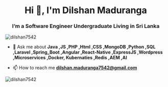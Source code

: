 <h1 align="center">Hi 👋, I'm Dilshan Maduranga</h1>

<h3 align="center">I’m a Software Engineer Undergraduate Living in Sri Lanka</h3>
<p align="left">
</p>
<p align="left"> <img src="https://komarev.com/ghpvc/?username=dilshan7542&label=Profile%20views&color=0e75b6&style=flat" alt="dilshan7542" /> </p>

- 💬 Ask me about **Java ,JS ,PHP ,Html ,CSS ,MongoDB ,Python ,SQL ,Laravel ,Spring_Boot ,Angular ,React-Native ,ExpressJS ,Wordpress ,Microservices ,Docker, Kubernaties ,Redis ,AEM ,AI**

- 📫 How to reach me **dilshan.maduranga7542@gmail.com**
<p><img align="left" src="https://github-readme-stats.vercel.app/api/top-langs?username=dilshan7542&show_icons=true&locale=en&layout=compact" alt="dilshan7542" /></p>

